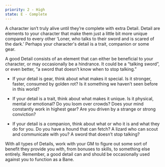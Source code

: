 ```yaml
---
priority: 2 - High
state: E - Complete
---
```

A character isn’t truly alive until they’re complete with extra Detail. Detail are elements to your character that make them just a little bit more unique compared to every other ‘Loner, who talks to their sword and is scared of the dark.’ Perhaps your character's detail is a trait, companion or some gear.

A good Detail consists of an element that can either be beneficial to your character, or may occasionally be a hindrance. It could be a “talking sword”, or even better, “a sword that doesn’t know when to stop talking.” 

- If your detail is gear, think about what makes it special. Is it stronger, faster, consumed by golden rot? Is it something we haven’t seen before in this world? 

- If your detail is a trait, think about what makes it unique. Is it physical, mental or emotional? Do you loom over crowds? Does your mind constantly work in highest gear? Are you driven by a strange or strong conviction? 

- If your detail is a companion, think about what or who it is and what they do for you. Do you have a hound that can fetch? A lizard who can scout and communicate with you? A sword that doesn’t stop talking?

With all types of Details, work with your GM to figure out some sort of benefit they provide you with, from bonuses to skills, to something else entirely. Remember, a good detail can and should be occasionally used against you to function as a Bane. 
